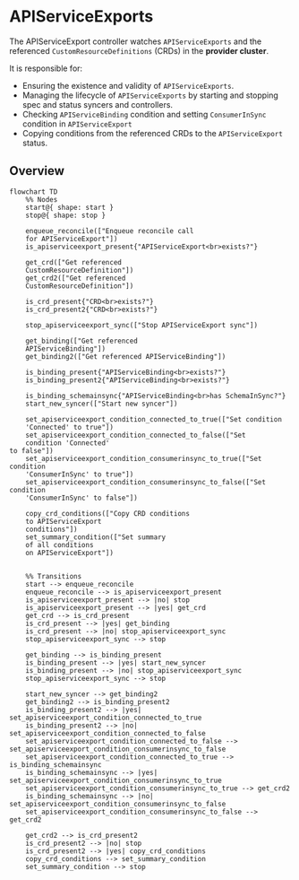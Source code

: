 # APIServiceExports

The APIServiceExport controller watches `APIServiceExports` and the referenced `CustomResourceDefinitions` (CRDs) in the **provider cluster**.

It is responsible for:

* Ensuring the existence and validity of `APIServiceExports`.
* Managing the lifecycle of `APIServiceExports` by starting and stopping spec and status syncers and controllers.
* Checking `APIServiceBinding` condition and setting `ConsumerInSync` condition in `APIServiceExport`
* Copying conditions from the referenced CRDs to the `APIServiceExport` status.

## Overview

```mermaid
flowchart TD
    %% Nodes
    start@{ shape: start }
    stop@{ shape: stop }

    enqueue_reconcile(["Enqueue reconcile call
    for APIServiceExport"])
    is_apiserviceexport_present{"APIServiceExport<br>exists?"}

    get_crd(["Get referenced
    CustomResourceDefinition"])
    get_crd2(["Get referenced
    CustomResourceDefinition"])

    is_crd_present{"CRD<br>exists?"}
    is_crd_present2{"CRD<br>exists?"}

    stop_apiserviceexport_sync(["Stop APIServiceExport sync"])

    get_binding(["Get referenced
    APIServiceBinding"])
    get_binding2(["Get referenced APIServiceBinding"])

    is_binding_present{"APIServiceBinding<br>exists?"}
    is_binding_present2{"APIServiceBinding<br>exists?"}

    is_binding_schemainsync{"APIServiceBinding<br>has SchemaInSync?"}
    start_new_syncer(["Start new syncer"])

    set_apiserviceexport_condition_connected_to_true(["Set condition
    'Connected' to true"])
    set_apiserviceexport_condition_connected_to_false(["Set
    condition 'Connected'
to false"])
    set_apiserviceexport_condition_consumerinsync_to_true(["Set condition
    'ConsumerInSync' to true"])
    set_apiserviceexport_condition_consumerinsync_to_false(["Set condition
    'ConsumerInSync' to false"])

    copy_crd_conditions(["Copy CRD conditions
    to APIServiceExport
    conditions"])
    set_summary_condition(["Set summary
    of all conditions
    on APIServiceExport"])


    %% Transitions
    start --> enqueue_reconcile
    enqueue_reconcile --> is_apiserviceexport_present
    is_apiserviceexport_present --> |no| stop
    is_apiserviceexport_present --> |yes| get_crd
    get_crd --> is_crd_present
    is_crd_present --> |yes| get_binding
    is_crd_present --> |no| stop_apiserviceexport_sync
    stop_apiserviceexport_sync --> stop

    get_binding --> is_binding_present
    is_binding_present --> |yes| start_new_syncer
    is_binding_present --> |no| stop_apiserviceexport_sync
    stop_apiserviceexport_sync --> stop

    start_new_syncer --> get_binding2
    get_binding2 --> is_binding_present2
    is_binding_present2 --> |yes| set_apiserviceexport_condition_connected_to_true
    is_binding_present2 --> |no| set_apiserviceexport_condition_connected_to_false
    set_apiserviceexport_condition_connected_to_false --> set_apiserviceexport_condition_consumerinsync_to_false
    set_apiserviceexport_condition_connected_to_true --> is_binding_schemainsync
    is_binding_schemainsync --> |yes| set_apiserviceexport_condition_consumerinsync_to_true
    set_apiserviceexport_condition_consumerinsync_to_true --> get_crd2
    is_binding_schemainsync --> |no| set_apiserviceexport_condition_consumerinsync_to_false
    set_apiserviceexport_condition_consumerinsync_to_false --> get_crd2

    get_crd2 --> is_crd_present2
    is_crd_present2 --> |no| stop
    is_crd_present2 --> |yes| copy_crd_conditions
    copy_crd_conditions --> set_summary_condition
    set_summary_condition --> stop
```
